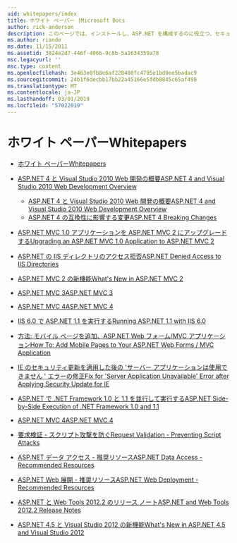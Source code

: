 ```yaml
---
uid: whitepapers/index
title: ホワイト ペーパー |Microsoft Docs
author: rick-anderson
description: このページでは、インストールし、ASP.NET を構成するのに役立つ、セキュリティで保護された、高速で柔軟な ASP.NET アプリケーションを作成することを支援するために、ホワイト ペーパーを紹介します。
ms.author: riande
ms.date: 11/15/2011
ms.assetid: 3824e2d7-446f-406b-9c8b-5a1634359a78
msc.legacyurl: ''
msc.type: content
ms.openlocfilehash: 3e463e0fb8e6af228480fc4795e1bd0ee5badac9
ms.sourcegitcommit: 24b1f6decbb17bb22a45166e5fdb0845c65af498
ms.translationtype: MT
ms.contentlocale: ja-JP
ms.lasthandoff: 03/01/2019
ms.locfileid: "57022019"
---
```

<a name="whitepapers"></a><span data-ttu-id="d82e8-103">ホワイト ペーパー</span><span class="sxs-lookup"><span data-stu-id="d82e8-103">Whitepapers</span></span>
====================
- [<span data-ttu-id="d82e8-104">ホワイト ペーパー</span><span class="sxs-lookup"><span data-stu-id="d82e8-104">Whitepapers</span></span>](overview.md)
- [<span data-ttu-id="d82e8-105">ASP.NET 4 と Visual Studio 2010 Web 開発の概要</span><span class="sxs-lookup"><span data-stu-id="d82e8-105">ASP.NET 4 and Visual Studio 2010 Web Development Overview</span></span>](aspnet4/index.md)

    - [<span data-ttu-id="d82e8-106">ASP.NET 4 と Visual Studio 2010 Web 開発の概要</span><span class="sxs-lookup"><span data-stu-id="d82e8-106">ASP.NET 4 and Visual Studio 2010 Web Development Overview</span></span>](aspnet4/overview.md)
    - [<span data-ttu-id="d82e8-107">ASP.NET 4 の互換性に影響する変更</span><span class="sxs-lookup"><span data-stu-id="d82e8-107">ASP.NET 4 Breaking Changes</span></span>](aspnet4/breaking-changes.md)
- [<span data-ttu-id="d82e8-108">ASP.NET MVC 1.0 アプリケーションを ASP.NET MVC 2 にアップグレードする</span><span class="sxs-lookup"><span data-stu-id="d82e8-108">Upgrading an ASP.NET MVC 1.0 Application to ASP.NET MVC 2</span></span>](aspnet-mvc2-upgrade-notes.md)
- [<span data-ttu-id="d82e8-109">ASP.NET の IIS ディレクトリのアクセス拒否</span><span class="sxs-lookup"><span data-stu-id="d82e8-109">ASP.NET Denied Access to IIS Directories</span></span>](denied-access-to-iis-directories.md)
- [<span data-ttu-id="d82e8-110">ASP.NET MVC 2 の新機能</span><span class="sxs-lookup"><span data-stu-id="d82e8-110">What's New in ASP.NET MVC 2</span></span>](what-is-new-in-aspnet-mvc.md)
- [<span data-ttu-id="d82e8-111">ASP.NET MVC 3</span><span class="sxs-lookup"><span data-stu-id="d82e8-111">ASP.NET MVC 3</span></span>](mvc3-release-notes.md)
- [<span data-ttu-id="d82e8-112">ASP.NET MVC 4</span><span class="sxs-lookup"><span data-stu-id="d82e8-112">ASP.NET MVC 4</span></span>](mvc4-beta-release-notes.md)
- [<span data-ttu-id="d82e8-113">IIS 6.0 で ASP.NET 1.1 を実行する</span><span class="sxs-lookup"><span data-stu-id="d82e8-113">Running ASP.NET 1.1 with IIS 6.0</span></span>](aspnet-and-iis6.md)
- [<span data-ttu-id="d82e8-114">方法: モバイル ページを追加、ASP.NET Web フォーム/MVC アプリケーション</span><span class="sxs-lookup"><span data-stu-id="d82e8-114">How To: Add Mobile Pages to Your ASP.NET Web Forms / MVC Application</span></span>](add-mobile-pages-to-your-aspnet-web-forms-mvc-application.md)
- [<span data-ttu-id="d82e8-115">IE のセキュリティ更新を適用した後の 'サーバー アプリケーションは使用できません ' エラーの修正</span><span class="sxs-lookup"><span data-stu-id="d82e8-115">Fix for 'Server Application Unavailable' Error after Applying Security Update for IE</span></span>](ms03-32-issue.md)
- [<span data-ttu-id="d82e8-116">ASP.NET で .NET Framework 1.0 と 1.1 を並行して実行する</span><span class="sxs-lookup"><span data-stu-id="d82e8-116">ASP.NET Side-by-Side Execution of .NET Framework 1.0 and 1.1</span></span>](side-by-side-with-10.md)
- [<span data-ttu-id="d82e8-117">ASP.NET MVC 4</span><span class="sxs-lookup"><span data-stu-id="d82e8-117">ASP.NET MVC 4</span></span>](mvc4-release-notes.md)
- [<span data-ttu-id="d82e8-118">要求検証 - スクリプト攻撃を防ぐ</span><span class="sxs-lookup"><span data-stu-id="d82e8-118">Request Validation - Preventing Script Attacks</span></span>](request-validation.md)
- [<span data-ttu-id="d82e8-119">ASP.NET データ アクセス - 推奨リソース</span><span class="sxs-lookup"><span data-stu-id="d82e8-119">ASP.NET Data Access - Recommended Resources</span></span>](aspnet-data-access-content-map.md)
- [<span data-ttu-id="d82e8-120">ASP.NET Web 展開 - 推奨リソース</span><span class="sxs-lookup"><span data-stu-id="d82e8-120">ASP.NET Web Deployment - Recommended Resources</span></span>](aspnet-web-deployment-content-map.md)
- [<span data-ttu-id="d82e8-121">ASP.NET と Web Tools 2012.2 のリリース ノート</span><span class="sxs-lookup"><span data-stu-id="d82e8-121">ASP.NET and Web Tools 2012.2 Release Notes</span></span>](aspnet-and-web-tools-20122-release-notes.md)
- [<span data-ttu-id="d82e8-122">ASP.NET 4.5 と Visual Studio 2012 の新機能</span><span class="sxs-lookup"><span data-stu-id="d82e8-122">What's New in ASP.NET 4.5 and Visual Studio 2012</span></span>](whats-new-in-aspnet-45-and-visual-studio-2012.md)
